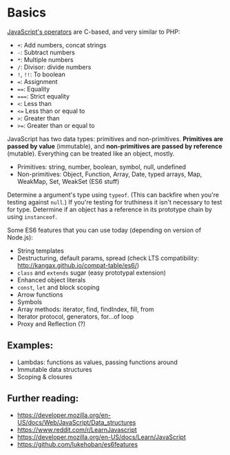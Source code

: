 # Basics

[JavaScript's operators](https://developer.mozilla.org/en-US/docs/Web/JavaScript/Guide/Expressions_and_Operators) are C-based, and very similar to PHP:

* `+`: Add numbers, concat strings
* `-`: Subtract numbers
* `*`: Multiple numbers
* `/`: Divisor: divide numbers
* `!`, `!!`: To boolean
* `=`: Assignment
* `==`: Equality
* `===`: Strict equality
* `<`: Less than
* `<=` Less than or equal to
* `>`: Greater than
* `>=`: Greater than or equal to

JavaScript has two data types: primitives and non-primitives. **Primitives are passed by value** (immutable), and **non-primitives are passed by reference** (mutable). Everything can be treated like an object, mostly.

* Primitives: string, number, boolean, symbol, null, undefined
* Non-primitives: Object, Function, Array, Date, typed arrays, Map, WeakMap, Set, WeakSet (ES6 stuff)

Determine a argument's type using `typeof`. (This can backfire when you're testing against `null`.) If you're testing for truthiness it isn't necessary to test for type. Determine if an object has a reference in its prototype chain by using `instanceof`.

Some ES6 features that you can use today (depending on version of Node.js):

* String templates
* Destructuring, default params, spread (check LTS compatibility: http://kangax.github.io/compat-table/es6/)
* `class` and `extends` sugar (easy prototypal extension)
* Enhanced object literals
* `const`, `let` and block scoping
* Arrow functions
* Symbols
* Array methods: iterator, find, findIndex, fill, from
* Iterator protocol, generators, for…of loop
* Proxy and Reflection (?)

## Examples:

* Lambdas: functions as values, passing functions around
* Immutable data structures
* Scoping & closures

## Further reading:

* https://developer.mozilla.org/en-US/docs/Web/JavaScript/Data_structures
* https://www.reddit.com/r/LearnJavascript
* https://developer.mozilla.org/en-US/docs/Learn/JavaScript
* https://github.com/lukehoban/es6features
